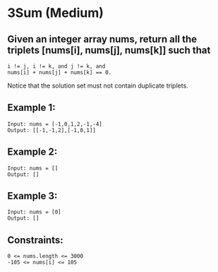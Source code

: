 # 3Sum (Medium)
## Given an integer array nums, return all the triplets [nums[i], nums[j], nums[k]] such that 
    i != j, i != k, and j != k, and 
    nums[i] + nums[j] + nums[k] == 0.
Notice that the solution set must not contain duplicate triplets.
## Example 1:
    Input: nums = [-1,0,1,2,-1,-4]
    Output: [[-1,-1,2],[-1,0,1]]

## Example 2:
    Input: nums = []
    Output: []

## Example 3:
    Input: nums = [0]
    Output: []
    
## Constraints:
    0 <= nums.length <= 3000
    -105 <= nums[i] <= 105
